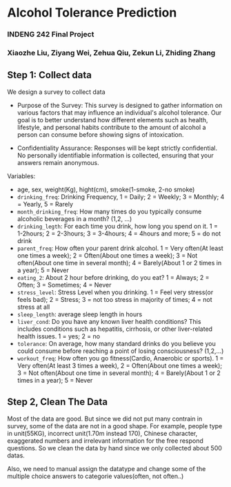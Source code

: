 # Alcohol Tolerance Prediction
### INDENG 242 Final Project
### Xiaozhe Liu, Ziyang Wei, Zehua Qiu, Zekun Li, Zhiding Zhang

## Step 1: Collect data
We design a survey to collect data
- Purpose of the Survey:
This survey is designed to gather information on various factors that may influence an individual's alcohol tolerance. Our goal is to better understand how different elements such as health, lifestyle, and personal habits contribute to the amount of alcohol a person can consume before showing signs of intoxication.

- Confidentiality Assurance:
Responses will be kept strictly confidential. No personally identifiable information is collected, ensuring that your answers remain anonymous.

Variables:
- age, sex, weight(Kg), hight(cm), smoke(1-smoke, 2-no smoke)
- `drinking_freq`: Drinking Frequency, 1 = Daily; 2 = Weekly; 3 = Monthly; 4 = Yearly, 5 = Rarely
- `month_drinking_freq`: How many times do you typically consume alcoholic beverages in a month? (1,2, ...)
- `drinking_legth`: For each time you drink, how long you spend on it. 1 = 1-2hours; 2 = 2-3hours; 3 = 3-4hours; 4 = 4hours and more; 5 = do not drink
- `parent_freq`: How often your parent drink alcohol. 1 = Very often(At least one times a week); 2 = Often(About one times a week); 3 = Not often(About one time in several month); 4 = Barely(About 1 or 2 times in a year); 5 = Never
- `eating_2`: About 2 hour before drinking, do you eat? 1 = Always; 2 = Often; 3 = Sometimes; 4 = Never
- `stress_level`: Stress Level when you drinking. 1 = Feel very stress(or feels bad); 2 = Stress; 3 = not too stress in majority of times; 4 = not stress at all
- `sleep_length`: average sleep length in hours
- `liver_cond`: Do you have any known liver health conditions? This includes conditions such as hepatitis, cirrhosis, or other liver-related health issues. 1 = yes; 2 = no
- `tolerance`: On average, how many standard drinks do you believe you could consume before reaching a point of losing consciousness? (1,2,...)
- `workout_freq`: How often you go fitness(Cardio, Anaerobic or sports). 1 = Very often(At least 3 times a week), 2 = Often(About one times a week); 3 = Not often(About one time in several month); 4 = Barely(About 1 or 2 times in a year); 5 = Never

## Step 2, Clean The Data
Most of the data are good. But since we did not put many contrain in survey, some of the data are not in a good shape. For example, people type in unit(55KG), incorrect unit(1.70m instead 170), Chinese character, exaggerated numbers and irrelevant information for the free respond questions. So we clean the data by hand since we only collected about 500 datas. 

Also, we need to manual assign the datatype and change some of the multiple choice answers to categorie values(often, not often..)
 